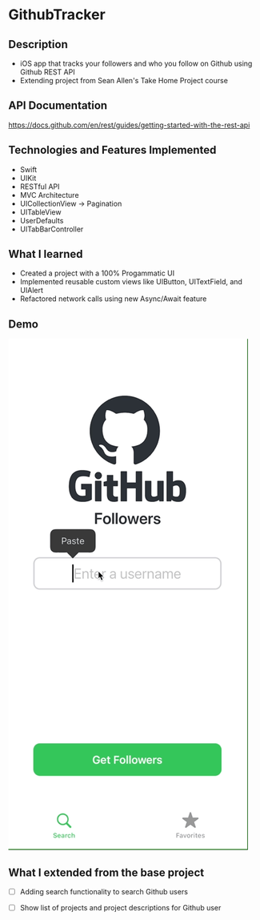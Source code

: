 # GithubTracker

## Description
- iOS app that tracks your followers and who you follow on Github using Github REST API
- Extending project from Sean Allen's Take Home Project course

## API Documentation
https://docs.github.com/en/rest/guides/getting-started-with-the-rest-api

## Technologies and Features Implemented 
- Swift
- UIKit
- RESTful API
- MVC Architecture
- UICollectionView -> Pagination
- UITableView
- UserDefaults
- UITabBarController

## What I learned 
- Created a project with a 100% Progammatic UI 
- Implemented reusable custom views like UIButton, UITextField, and UIAlert
- Refactored network calls using new Async/Await feature

## Demo
![GithubTracker Demo](/Demo/demo.gif)

## What I extended from the base project
- [ ] Adding search functionality to search Github users 
- [ ] Show list of projects and project descriptions for Github user



